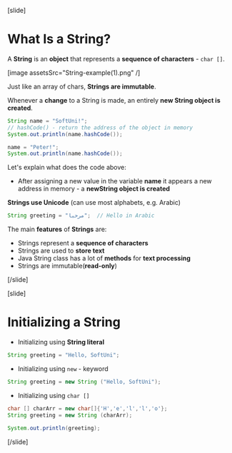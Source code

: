 

[slide]
# What Is a String?

A **String** is an **object** that represents a **sequence of characters** - `char []`.

[image assetsSrc="String-example(1).png" /]

Just like an array of chars, **Strings are immutable**.

Whenever a **change** to a String is made, an entirely **new String object is created**. 
```java live
String name = "SoftUni!";
// hashCode() - return the address of the object in memory
System.out.println(name.hashCode());

name = "Peter!";
System.out.println(name.hashCode());
```
Let's explain what does the code above:
- After assigning a new value in the variable **name** it appears a new address in memory - a **newString object is created**



**Strings use Unicode** (can use most alphabets, e.g. Arabic) 
```java 
String greeting = "مرحبا";  // Hello in Arabic
```

The main **features** of **Strings** are:
- Strings represent a **sequence of characters**
- Strings are used to **store text**
- Java String class has a lot of **methods** for **text processing**
- Strings are immutable(**read-only**)


[/slide]

[slide]
# Initializing a String

- Initializing using **String literal**
```java
String greeting = "Hello, SoftUni";
```

- Initializing using `new` - keyword

```java 
String greeting = new String ("Hello, SoftUni");
```
- Initializing using `char []`
```java live
char [] charArr = new char[]{'H','e','l','l','o'};
String greeting = new String (charArr);

System.out.println(greeting);
```
[/slide]